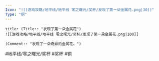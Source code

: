 ```yaml
---
Icon: "![[游戏攻略/地平线/地平线 零之曙光/奖杯/发现了第一朵金属花.png|30]]"
Type: "铜"
---
```

```ad-common-bronze-trophy
title: (Title:: "发现了第一朵金属花")
![[游戏攻略/地平线/地平线 零之曙光/奖杯/发现了第一朵金属花.png|100]]

(Comment:: "发现了一朵奇异的金属花。")
```

#地平线/零之曙光/奖杯 #奖杯 #铜

